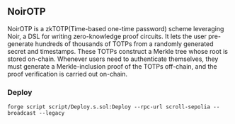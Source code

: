 ## NoirOTP

NoirOTP is a zkTOTP(Time-based one-time password) scheme leveraging Noir, a DSL for writing zero-knowledge proof circuits. It lets the user pre-generate hundreds of thousands of TOTPs from a randomly generated secret and timestamps. These TOTPs construct a Merkle tree whose root is stored on-chain. Whenever users need to authenticate themselves, they must generate a Merkle-inclusion proof of the TOTPs off-chain, and the proof verification is carried out on-chain.

### Deploy

```shell
forge script script/Deploy.s.sol:Deploy --rpc-url scroll-sepolia --broadcast --legacy
```
